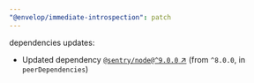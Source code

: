 ```yaml
---
"@envelop/immediate-introspection": patch
---
```

dependencies updates:
  - Updated dependency [`@sentry/node@^9.0.0` ↗︎](https://www.npmjs.com/package/@sentry/node/v/9.0.0) (from `^8.0.0`, in `peerDependencies`)
